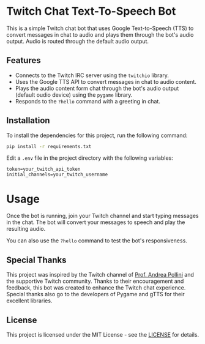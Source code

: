# Twitch Chat Text-To-Speech Bot

This is a simple Twitch chat bot that uses Google Text-to-Speech (TTS) to convert messages in chat to audio and plays them through the bot's audio output.
Audio is routed through the default audio output.

## Features

- Connects to the Twitch IRC server using the `twitchio` library.
- Uses the Google TTS API to convert messages in chat to audio content.
- Plays the audio content form chat through the bot's audio output (default oudio device) using the `pygame` library.
- Responds to the `?hello` command with a greeting in chat.

## Installation

To install the dependencies for this project, run the following command:

```sh
pip install -r requirements.txt
```

Edit a `.env` file in the project directory with the following variables:
```
token=your_twitch_api_token
initial_channels=your_twitch_username
```

# Usage

Once the bot is running, join your Twitch channel and start typing messages in the chat. The bot will convert your messages to speech and play the resulting audio.

You can also use the `?hello` command to test the bot's responsiveness.

## Special Thanks

This project was inspired by the Twitch channel of [Prof. Andrea Pollini](https://www.twitch.tv/profandreapollini) and the supportive Twitch community. Thanks to their encouragement and feedback, this bot was created to enhance the Twitch chat experience. Special thanks also go to the developers of Pygame and gTTS for their excellent libraries. 



## License

This project is licensed under the MIT License - see the [LICENSE](https://www.mit.edu/~amini/LICENSE.md) for details.